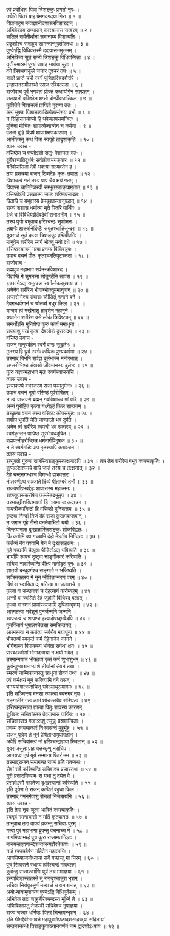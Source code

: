एवं प्रबोधितः पित्रा त्रिशङ्कुः प्रणतो नृपः ।  
तथेति पितरं प्राह प्रेमगद्‌गदया गिरा ॥ १ ॥  
विप्रानाहूय मन्त्रज्ञान्वेदशास्त्रविशारदान् ।  
अभिषेकाय सम्भारान् कारयामास सत्वरम् ॥ २ ॥  
सलिलं सर्वतीर्थानां समानाय्य विशाम्पतिः ।  
प्रकृतीश्च समाहूय सामन्तान्भूपतींस्तथा ॥ ३ ॥  
पुण्येऽह्नि विधिवत्तस्मै ददावासनमुत्तमम् ।  
अभिषिच्य सुतं राज्ये त्रिशङ्कुं विधिवत्पिता ॥ ४ ॥  
तृतीयमाश्रमं पुण्यं जग्राह भार्यया युतः ।  
वने त्रिपथगाकूले चचार दुश्चरं तपः ॥ ५ ॥  
काले प्राप्ते ययौ स्वर्गं पूजितस्त्रिदशैरपि ।  
इन्द्रासनसमीपस्थो रराज रविवत्सदा ॥ ६ ॥  
राजोवाच पूर्वं भगवता प्रोक्तं कथायोगेन साम्प्रतम् ।  
सत्यव्रतो वसिष्ठेन शप्तो दोग्ध्रीवधात्किल ॥ ७ ॥  
कुपितेने पिशाचत्वं प्रापितो गुरुणा ततः ।  
कथं मुक्तः पिशाचत्वादित्येतत्संशयः प्रभो ॥ ८ ॥  
न सिंहासनयोग्यो हि भवेच्छापसमन्वितः ।  
मुनिना मोचितः शापात्केनान्येन च कर्मणा ॥ ९ ॥  
एतन्मे ब्रूहि विप्रर्षे शापमोक्षणकारणम् ।  
आनीतस्तु कथं पित्रा स्वगृहे तादृशाकृतिः ॥ १० ॥  
व्यास उवाच -  
वसिष्ठेन च शप्तोऽसौ सद्यः पैशाचतां गतः ।  
दुर्वेषश्चातिदुर्धर्षः सर्वलोकभयङ्करः ॥ ११ ॥  
यदैवोपासिता देवी भक्त्या सत्यव्रतेन ह ।  
तया प्रसन्नया राजन् दिव्यदेहः कृतः क्षणात् ॥ १२ ॥  
पिशाचत्वं गतं तस्य पापं चैव क्षयं गतम् ।  
विपाप्मा चातितेजस्वी सम्भूतस्तत्कृपामृतात् ॥ १३ ॥  
वसिष्ठोऽपि प्रसन्नात्मा जातः शक्तिप्रसादतः ।  
पितापि च बभूवास्य प्रेमयुक्तस्त्वनुग्रहात् ॥ १४ ॥  
राज्यं शशास धर्मात्मा मृते पितरि पार्थिवः ।  
ईजे च विविधैर्यज्ञैर्देवदेवीं सनातनीम् ॥ १५ ॥  
तस्य पुत्रो बभूवाथ हरिश्चन्द्रः सुशोभनः ।  
लक्षणैः शास्त्रनिर्दिष्टैः संयुतश्चातिसुन्दरः ॥ १६ ॥  
युवराजं सुतं कृत्वा त्रिशङ्कुः पृथिवीपतिः ।  
मानुषेण शरीरेण स्वर्गं भोक्तुं मनो दधे ॥ १७ ॥  
वसिष्ठस्याश्रमं गत्वा प्रणम्य विधिवन्नृपः ।  
उवाच वचनं प्रीतः कृताञ्जलिपुटस्तदा ॥ १८ ॥  
राजोवाच -  
ब्रह्मपुत्र महाभाग सर्वमन्त्रविशारद ।  
विज्ञप्तिं मे सुमनसा श्रोतुमर्हसि तापस ॥ १९ ॥  
इच्छा मेऽद्य समुत्पन्ना स्वर्गलोकसुखाय च ।  
अनेनैव शरीरेण भोगान्भोक्तुममानुषान् ॥ २० ॥  
अप्सरोभिश्च संवासः क्रीडितुं नन्दने वने ।  
देवगन्धर्वगानं च श्रोतव्यं मधुरं किल ॥ २१ ॥  
याजय त्वं मखेनाशु तादृशेन महामुने ।  
यथानेन शरीरेण वसे लोकं त्रिविष्टपम् ॥ २२ ॥  
समर्थोऽसि मुनिश्रेष्ठ कुरु कार्यं ममाधुना ।  
प्रापयाशु मखं कृत्वा देवलोकं दुरासदम् ॥ २३ ॥  
वसिष्ठ उवाच -  
राजन् मानुषदेहेन स्वर्गे वासः सुदुर्लभः ।  
मृतस्य हि ध्रुवं स्वर्गः कथितः पुण्यकर्मणा ॥ २४ ॥  
तस्माद्‌ बिभेमि सर्वज्ञ दुर्लभाच्च मनोरथात् ।  
अप्सरोभिश्च संवासो जीवमानस्य दुर्लभः ॥ २५ ॥  
कुरु यज्ञान्महाभाग मृतः स्वर्गमवाप्स्यसि ।  
व्यास उवाच -  
इत्याकर्ण्य वचस्तस्य राजा परमदुर्मनाः ॥ २६ ॥  
उवाच वचनं भूयो वसिष्ठं पूर्वरोषितम् ।  
न त्वं याजयसे ब्रह्मन् गर्वावेशाच्च मां यदि ॥ २७ ॥  
अन्यं पुरोहितं कृत्वा यक्ष्येऽहं किल साम्प्रतम् ।  
तच्छ्रुत्वा वचनं तस्य वसिष्ठः कोपसंयुतः ॥ २८ ॥  
शशाप भूपतिं चेति चाण्डालो भव दुर्मते ।  
अनेन त्वं शरीरेण श्वपचो भव सत्वरम् ॥ २९ ॥  
स्वर्गकृन्तन पापिष्ठ सुरभीवधदूषित ।  
ब्रह्मपत्नीहरोच्छिन्न धर्ममार्गविदूषक ॥ ३० ॥  
न ते स्वर्गगतिः पाप मृतस्यापि कथञ्चन ।  
व्यास उवाच -  
इत्युक्तो गुरुणा राजंस्त्रिशङ्कुस्तत्क्षणादपि ॥ ३१ ॥
तत्र तेन शरीरेण बभूव श्वपचाकृतिः ।  
कुण्डलेऽश्ममये वापि जाते तस्य च तत्क्षणात् ॥ ३२ ॥  
देहे चन्दनगन्धश्च विगन्धो ह्यभवत्तदा ।  
नीलवर्णेऽथ सञ्जाते दिव्ये पीताम्बरे तनौ ॥ ३३ ॥  
राजवर्णोऽभवद्देहः शापात्तस्य महात्मनः ।  
शक्त्युपासकरोषेण फलमेतदभून्नृप ॥ ३४ ॥  
तस्माच्छ्रीशक्तिभक्तो हि नावमान्यः कदाचन ।  
गायत्रीजपनिष्ठो हि वसिष्ठो मुनिसत्तमः ॥ ३५ ॥  
दृष्ट्वा निन्द्यं निजं देहं राजा दुःखमवाप्तवान् ।  
न जगाम गृहे दीनो वनमेवाभितो ययौ ॥ ३६ ॥  
चिन्तयामास दुःखार्तास्त्रिशङ्कुः शोकविह्वलः ।  
किं करोमि क्व गच्छामि देहो मेऽतीव निन्दितः ॥ ३७ ॥  
कर्तव्यं नैव पश्यामि येन मे दुःखसङ्क्षयः ।  
गृहे गच्छामि चेत्पुत्रः पीडितोऽद्य भविष्यति ॥ ३८ ॥  
भार्यापि श्वपचं दृष्ट्वा नाङ्‌गीकारं करिष्यति ।  
सचिवा नादरिष्यन्ति वीक्ष्य मामीदृशं पुनः ॥ ३९ ॥  
ज्ञातयो बन्धुवर्गश्च सङ्गतो न भजिष्यति ।  
सर्वैस्तक्तस्य मे नूनं जीवितान्मरणं वरम् ॥ ४० ॥  
विषं वा भक्षयित्वाद्य पतित्वा वा जलाशये ।  
कृत्वा वा कण्ठपाशं च देहत्यागं करोम्यहम् ॥ ४१ ॥  
अग्नौ वा ज्वलिते देहं जुहोमि विधिवद्‌ बलात् ।  
कृत्वा वानशनं प्राणांस्त्यजामि दूषितान्भृशम् ॥ ४२ ॥  
आत्महत्या भवेन्नूनं पुनर्जन्मनि जन्मनि ।  
श्वपचत्वं च शापश्च हत्यादोषाद्‌भवेदपि ॥ ४३ ॥  
पुनर्विचार्य भूपालश्चेतसा समचिन्तयत् ।  
आत्महत्या न कर्तव्या सर्वथैव मयाधुना ॥ ४४ ॥  
भोक्तव्यं स्वकृतं कर्म देहेनानेन कानने ।  
भोगेनास्य विपाकस्य भविता सर्वथा क्षयः ॥ ४५ ॥  
प्रारब्धकर्मणां भोगादन्यथा न क्षयो भवेत् ।  
तस्मान्मयात्र भोक्तव्यं कृतं कर्म शुभाशुभम् ॥ ४६ ॥  
कुर्वन्पुण्याश्रमाभ्याशे तीर्थानां सेवनं तथा ।  
स्मरणं चाम्बिकायास्तु साधूनां सेवनं तथा ॥ ४७ ॥  
एवं कर्मक्षयं नूनं करिष्यामि वने वसन् ।  
भाग्ययोगात्कदाचित्तु भवेत्साधुसमागमः ॥ ४८ ॥  
इति सञ्चिन्त्य मनसा त्यक्त्वा स्वनगरं नृपः ।  
गङ्गातीरे गतः कामं शोचंस्तत्रैव संस्थितः ॥ ४९ ॥  
हरिश्चन्द्रस्तदा ज्ञात्वा पितुः शापस्य कारणम् ।  
दुःखितः सचिवांस्तत्र प्रेषयामास पार्थिवः ॥ ५० ॥  
सचिवास्तत्र गत्वाऽऽशु तमूचुः प्रश्रयान्विताः ।  
प्रणम्य श्वपचाकारं निःश्वसन्तं मुहुर्मुहुः ॥ ५१ ॥  
राजन् पुत्रेण ते नूनं प्रेषितान्समुपागतान् ।  
अवेहि सचिवांस्त्वं नो हरिश्चन्द्राज्ञया स्थितान् ॥ ५२ ॥  
युवराजसुतः प्राह यत्तच्छृणु नराधिप ।  
आनयध्वं नृपं यूयं सम्मान्य पितरं मम ॥ ५३ ॥  
तस्माद्‌राजन् समागच्छ राज्यं प्रति गतव्यथः ।  
सेवां सर्वे करिष्यन्ति सचिवाश्च प्रजास्तथा ॥ ५४ ॥  
गुरुं प्रसादयिष्यामः स यथा तु दयेत वै ।  
प्रसन्नोऽसौ महातेजा दुःखस्यान्तं करिष्यति ॥ ५५ ॥  
इति पुत्रेण ते राजन् कथितं बहुधा किल ।  
तस्माद्‌ गमनमेवाशु रोचतां निजसद्मनि ॥ ५६ ॥  
व्यास उवाच -  
इति तेषां नृपः श्रुत्वा भाषितं श्वपचाकृतिः ।  
स्वगृहं गमनायासौ न मतिं कृतवानतः ॥ ५७ ॥  
तानुवाच तदा वाक्यं व्रजन्तु सचिवाः पुरम् ।  
गत्वा पुरं महाभागा ब्रुवन्तु वचनाच्च मे ॥ ५८ ॥  
नागमिष्याम्यहं पुत्र कुरु राज्यमतन्द्रितः ।  
मानयन्ब्राह्मणान्देवान्यजन्यज्ञैरनेकशः ॥ ५९ ॥  
नाहं श्वपचवेषेण गर्हितेन महात्मभिः ।  
आगमिष्याम्ययोध्यायां सर्वे गच्छन्तु मा चिरम् ॥ ६० ॥  
पुत्रं सिंहासने स्थाप्य हरिश्चन्द्रं महाबलम् ।  
कुर्वन्तु राज्यकर्माणि यूयं तत्र ममाज्ञया ॥ ६१ ॥  
इत्यादिष्टास्ततस्ते तु रुरुदुश्चातुरा भृशम् ।  
सचिवा निर्ययुस्तूर्णं नत्वा तं च वनाश्रमात् ॥ ६२ ॥  
अयोध्यायामुपागत्य पुण्येऽह्नि विधिपूर्वकम् ।  
अभिषेकं तदा चक्रुर्हरिश्चन्द्रस्य मूर्ध्नि ते ॥ ६३ ॥  
अभिषिक्तस्तु तेजस्वी सचिवैश्च नृपाज्ञया ।  
राज्यं चकार धर्मिष्ठः पितरं चिन्तयन्भृशम् ॥ ६४ ॥  
इति श्रीमद्देवीभागवते महापुराणेऽष्टादशसाहस्र्यां संहितायां  
सप्तमस्कन्धे त्रिशङ्कूपाख्यानवर्णनं नाम द्वादशोऽध्यायः ॥ १२ ॥
